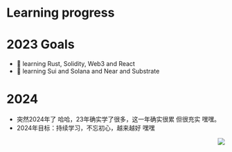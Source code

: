 # Learning progress

# 2023 Goals
- 🤔 learning Rust, Solidity, Web3 and React
- 🤔 learning Sui and Solana and Near and Substrate

# 2024 
- 突然2024年了 哈哈，23年确实学了很多，这一年确实很累 但很充实 嘿嘿。
- 2024年目标：持续学习，不忘初心，越来越好 嘿嘿

<a href="https://github.com/anuraghazra/github-readme-stats">
  <img align="right" src="https://github-readme-stats.vercel.app/api?username=china-xuhappy&show_icons=true&theme=dark&count_private=true" />
</a>

<!-- ### 2022-05-18
- Understand ERC-20 , RPC , Ethereum documentation
- Learn five courses of solidity

### 2022-05-19
- Learn five courses of solidity

### 2022-05-20
- Learn three courses of solidity

### 2022-05-21
- Learn six courses of solidity

### 2022-05-22
- Read the documentation


### 2023-02-07
- Learn Rust crates serde + serde_json -->
